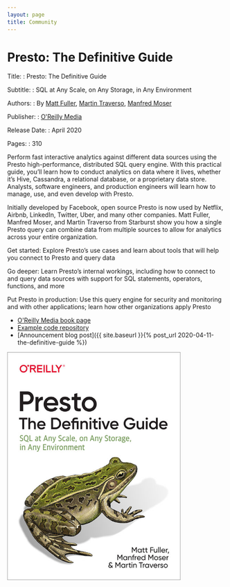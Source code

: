 ```yaml
---
layout: page
title: Community
---
```


<div markdown="1" class="leftcol widecol">

# Presto: The Definitive Guide

<div markdown="1" class="item">

Title:
: Presto: The Definitive Guide

Subtitle:
: SQL at Any Scale, on Any Storage, in Any Environment

Authors:
: By [Matt Fuller](https://github.com/mattsfuller),
  [Martin Traverso](https://github.com/martint),
  [Manfred Moser](https://github.com/mosabua)

Publisher: 
: [O'Reilly Media](https://www.oreilly.com/)

Release Date: 
: April 2020

Pages: 
: 310

Perform fast interactive analytics against different data sources using the
Presto high-performance, distributed SQL query engine. With this practical
guide, you’ll learn how to conduct analytics on data where it lives, whether
it’s Hive, Cassandra, a relational database, or a proprietary data store.
Analysts, software engineers, and production engineers will learn how to manage,
use, and even develop with Presto.

Initially developed by Facebook, open source Presto is now used by Netflix,
Airbnb, LinkedIn, Twitter, Uber, and many other companies. Matt Fuller, Manfred
Moser, and Martin Traverso from Starburst show you how a single Presto query can
combine data from multiple sources to allow for analytics across your entire
organization.


Get started: Explore Presto’s use cases and learn about tools that will help you
connect to Presto and query data

Go deeper: Learn Presto’s internal workings, including how to connect to and
query data sources with support for SQL statements, operators, functions, and
more

Put Presto in production: Use this query engine for security and monitoring and
with other applications; learn how other organizations apply Presto

* [O'Reilly Media book page](http://shop.oreilly.com/product/0636920206880.do)
* [Example code repository](https://www.github.com/prestosql/presto-the-definitive-guide)
* [Announcement blog post]({{ site.baseurl }}{% post_url 2020-04-11-the-definitive-guide %})

</div>

</div>

<div markdown="1" class="rightcol">

<img src="./assets/ptdg-cover.jpg" width="400">

</div>



